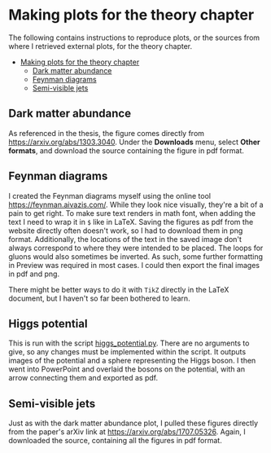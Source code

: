 # Making plots for the theory chapter

The following contains instructions to reproduce plots, or the sources from where I retrieved external plots, for the theory chapter.

- [Making plots for the theory chapter](#making-plots-for-the-theory-chapter)
  - [Dark matter abundance](#dark-matter-abundance)
  - [Feynman diagrams](#feynman-diagrams)
  - [Semi-visible jets](#semi-visible-jets)

## Dark matter abundance

As referenced in the thesis, the figure comes directly from <https://arxiv.org/abs/1303.3040>. Under the **Downloads** menu, select **Other formats**, and download the source containing the figure in pdf format.

## Feynman diagrams

I created the Feynman diagrams myself using the online tool <https://feynman.aivazis.com/>. While they look nice visually, they're a bit of a pain to get right. To make sure text renders in math font, when adding the text I need to wrap it in `$` like in LaTeX. Saving the figures as pdf from the website directly often doesn't work, so I had to download them in png format. Additionally, the locations of the text in the saved image don't always correspond to where they were intended to be placed. The loops for gluons would also sometimes be inverted. As such, some further formatting in Preview was required in most cases. I could then export the final images in pdf and png.

There might be better ways to do it with `TikZ` directly in the LaTeX document, but I haven't so far been bothered to learn.

## Higgs potential

This is run with the script [higgs_potential.py](./higgs_potential.py). There are no arguments to give, so any changes must be implemented within the script. It outputs images of the potential and a sphere representing the Higgs boson. I then went into PowerPoint and overlaid the bosons on the potential, with an arrow connecting them and exported as pdf.

## Semi-visible jets

Just as with the dark matter abundance plot, I pulled these figures directly from the paper's arXiv link at <https://arxiv.org/abs/1707.05326>. Again, I downloaded the source, containing all the figures in pdf format.
